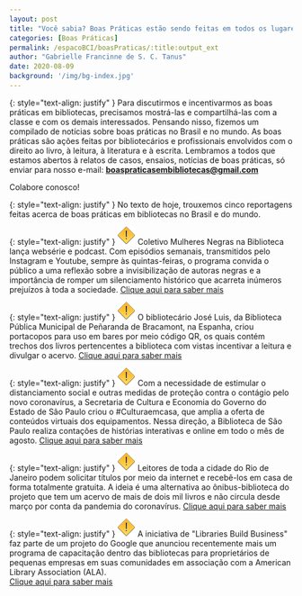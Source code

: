 ```yaml
---
layout: post
title: "Você sabia? Boas Práticas estão sendo feitas em todos os lugares!"
categories: [Boas Práticas]
permalink: /espacoBCI/boasPraticas/:title:output_ext
author: "Gabrielle Francinne de S. C. Tanus"
date: 2020-08-09
background: '/img/bg-index.jpg'
---
```

{: style="text-align: justify" }
Para discutirmos e incentivarmos as boas práticas em bibliotecas, precisamos mostrá-las e compartilhá-las com a classe e com os demais interessados. Pensando nisso, fizemos um compilado de notícias sobre boas práticas no Brasil e no mundo. As boas práticas são ações feitas por bibliotecários e profissionais envolvidos com o direito ao livro, à leitura, à literatura e à escrita. Lembramos a todos que estamos abertos à relatos de casos, ensaios, notícias de boas práticas, só enviar para nosso e-mail: **boaspraticasembibliotecas@gmail.com**

Colabore conosco!

{: style="text-align: justify" }
No texto de hoje, trouxemos cinco reportagens feitas acerca de boas práticas em bibliotecas no Brasil e do mundo.

{: style="text-align: justify" }
![](/img/warning.png) Coletivo Mulheres Negras na Biblioteca lança websérie e podcast. Com episódios semanais, transmitidos pelo Instagram e Youtube, sempre às quintas-feiras, o programa convida o público a uma reflexão sobre a invisibilização de autoras negras e a importância de romper um silenciamento histórico que acarreta inúmeros prejuízos à toda a sociedade.
[Clique aqui para saber mais](https://odia.ig.com.br/diversao/virando-a-pagina/2020/07/5953310-coletivo-mulheres-negras-na-biblioteca-lanca-webserie-e-podcast.html)

{: style="text-align: justify" }
![](/img/warning.png) O bibliotecário José Luis, da Biblioteca Pública Municipal de Peñaranda de Bracamont, na Espanha, criou portacopos para uso em bares por meio código QR, os quais contém trechos dos livros pertencentes a biblioteca com vistas incentivar a leitura e divulgar o acervo.
[Clique aqui para saber mais](https://www.julianmarquina.es/la-biblioteca-de-penaranda-de-bracamonte-lleva-los-libros-a-los-bares-en-forma-de-posavasos/)

{: style="text-align: justify" }
![](/img/warning.png) Com a necessidade de estimular o distanciamento social e outras medidas de proteção contra o contágio pelo novo coronavírus, a Secretaria de Cultura e Economia do Governo do Estado de São Paulo criou o #Culturaemcasa, que amplia a oferta de conteúdos virtuais dos equipamentos. Nessa direção, a Biblioteca de São Paulo realiza contações de histórias interativas e online em todo o mês de agosto.
[Clique aqui para saber mais](https://www.abcdoabc.com.br/abc/noticia/biblioteca-sao-paulo-realiza-contacoes-historias-interativas-online-104948?fbclid=IwAR08Tkhwu7klJI5VqcY-J-Ymg0dn4r_gR_gP0JYVaPAc-DX9rNdE2XkawCE)

{: style="text-align: justify" }
![](/img/warning.png) Leitores de toda a cidade do Rio de Janeiro podem solicitar títulos por meio da internet e recebê-los em casa de forma totalmente gratuita. A ideia é uma alternativa ao ônibus-biblioteca do projeto que tem um acervo de mais de dois mil livros e não circula desde março por conta da pandemia do coronavírus.
[Clique aqui para saber mais](https://extra.globo.com/noticias/rio/projeto-de-biblioteca-itinerantelanca-delivery-gratuito-de-livros-no-rio-24543608.html?fbclid=IwAR3uBYi-v-FlkJYNK2uPhMRUgJ2kF7uUjPQ1rNJqs8cmd0ABYRO9jK5FELM)

{: style="text-align: justify" }
![](/img/warning.png) A iniciativa de "Libraries Build Business" faz parte de um projeto do Google que anunciou recentemente mais um programa de capacitação dentro das bibliotecas para proprietários de pequenas empresas em suas comunidades em associação com a American Library Association (ALA).  
[Clique aqui para saber mais](https://www.blog.google/outreach-initiatives/grow-with-google/libraries-entrepreneurs/)